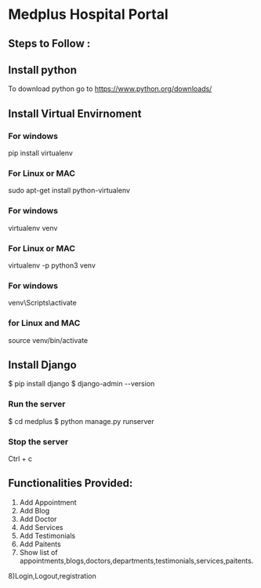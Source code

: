 # Medplus Hospital Portal

## Steps to Follow :

## Install python
To download python go to https://www.python.org/downloads/

## Install Virtual Envirnoment
### For windows
pip install virtualenv
### For Linux or MAC
 sudo apt-get install python-virtualenv
### For windows
  virtualenv venv
### For Linux or MAC
  virtualenv -p python3 venv
### For windows
  venv\Scripts\activate  
### for Linux and MAC
  source venv/bin/activate

## Install Django

$ pip install django
$ django-admin --version
  

### Run the server

$ cd medplus
$ python manage.py runserver

### Stop the server 

Ctrl + c

## Functionalities Provided:

1) Add Appointment
2) Add Blog
3) Add Doctor
4) Add Services
5) Add Testimonials
6) Add Paitents
7) Show list of appointments,blogs,doctors,departments,testimonials,services,paitents.

8)Login,Logout,registration


